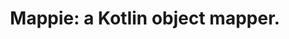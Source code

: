 ---
title: "Mappie: a Kotlin object mapper."
headline: "Mappie"
btns:
-
    caption: "Introduction"
    url: "/getting-started/introduction/"
    type: "regular"
-
    caption: "Changelog"
    url: "/changelog/"
    type: "outline"
summary: "Mappie is a Kotlin compiler plugin generating performant object mapping code at compile-time while minimizing development effort."
displaySummary: true
layout: "layouts/front-page.html"
overview:
-
    title: "Getting Started"
    url: "/getting-started/"
    description: "Start here and get to know Mappie."
-
  title: "Object Mapping"
  url: "/object-mapping/"
  description: "Learn how to use Mappie for object mapping."
-
  title: "Enum Mapping"
  url: "/enum-mapping/"
  description: "Learn how to use Mappie for enum mapping."
---